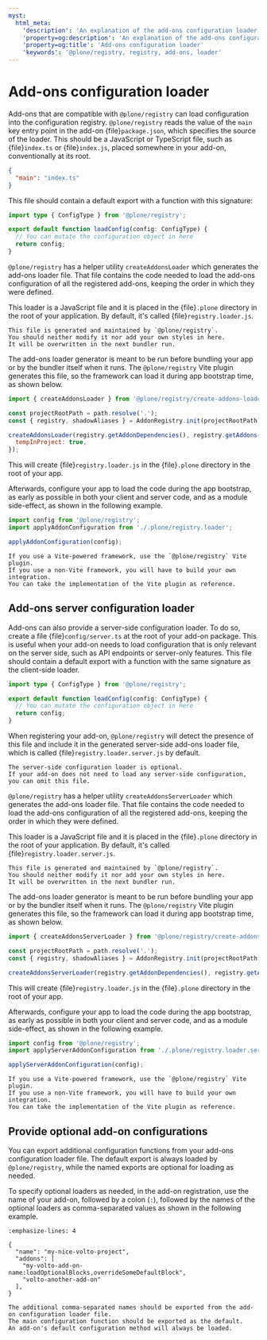 ```yaml
---
myst:
  html_meta:
    'description': 'An explanation of the add-ons configuration loader in @plone/registry'
    'property=og:description': 'An explanation of the add-ons configuration loader in @plone/registry'
    'property=og:title': 'Add-ons configuration loader'
    'keywords': '@plone/registry, registry, add-ons, loader'
---
```


# Add-ons configuration loader

Add-ons that are compatible with `@plone/registry` can load configuration into the configuration registry.
`@plone/registry` reads the value of the `main` key entry point in the add-on {file}`package.json`, which specifies the source of the loader.
This should be a JavaScript or TypeScript file, such as {file}`index.ts` or {file}`index.js`, placed somewhere in your add-on, conventionally at its root.

```json
{
  "main": "index.ts"
}
```

This file should contain a default export with a function with this signature:

```ts
import type { ConfigType } from '@plone/registry';

export default function loadConfig(config: ConfigType) {
  // You can mutate the configuration object in here
  return config;
}
```

`@plone/registry` has a helper utility `createAddonsLoader` which generates the add-ons loader file.
That file contains the code needed to load the add-ons configuration of all the registered add-ons, keeping the order in which they were defined.

This loader is a JavaScript file and it is placed in the {file}`.plone` directory in the root of your application.
By default, it's called {file}`registry.loader.js`.

```{important}
This file is generated and maintained by `@plone/registry`.
You should neither modify it nor add your own styles in here.
It will be overwritten in the next bundler run.
```

The add-ons loader generator is meant to be run before bundling your app or by the bundler itself when it runs.
The `@plone/registry` Vite plugin generates this file, so the framework can load it during app bootstrap time, as shown below.

```js
import { createAddonsLoader } from '@plone/registry/create-addons-loader';

const projectRootPath = path.resolve('.');
const { registry, shadowAliases } = AddonRegistry.init(projectRootPath);

createAddonsLoader(registry.getAddonDependencies(), registry.getAddons(), {
  tempInProject: true,
});
```

This will create {file}`registry.loader.js` in the {file}`.plone` directory in the root of your app.

Afterwards, configure your app to load the code during the app bootstrap, as early as possible in both your client and server code, and as a module side-effect, as shown in the following example.

```js
import config from '@plone/registry';
import applyAddonConfiguration from './.plone/registry.loader';

applyAddonConfiguration(config);
```

```{note}
If you use a Vite-powered framework, use the `@plone/registry` Vite plugin.
If you use a non-Vite framework, you will have to build your own integration.
You can take the implementation of the Vite plugin as reference.
```

## Add-ons server configuration loader

Add-ons can also provide a server-side configuration loader.
To do so, create a file {file}`config/server.ts` at the root of your add-on package.
This is useful when your add-on needs to load configuration that is only relevant on the server side, such as API endpoints or server-only features.
This file should contain a default export with a function with the same signature as the client-side loader.

```ts
import type { ConfigType } from '@plone/registry';

export default function loadConfig(config: ConfigType) {
  // You can mutate the configuration object in here
  return config;
}
```

When registering your add-on, `@plone/registry` will detect the presence of this file and include it in the generated server-side add-ons loader file, which is called {file}`registry.loader.server.js` by default.

```{note}
The server-side configuration loader is optional.
If your add-on does not need to load any server-side configuration, you can omit this file.
```

`@plone/registry` has a helper utility `createAddonsServerLoader` which generates the add-ons loader file.
That file contains the code needed to load the add-ons configuration of all the registered add-ons, keeping the order in which they were defined.

This loader is a JavaScript file and it is placed in the {file}`.plone` directory in the root of your application.
By default, it's called {file}`registry.loader.server.js`.

```{important}
This file is generated and maintained by `@plone/registry`.
You should neither modify it nor add your own styles in here.
It will be overwritten in the next bundler run.
```

The add-ons loader generator is meant to be run before bundling your app or by the bundler itself when it runs.
The `@plone/registry` Vite plugin generates this file, so the framework can load it during app bootstrap time, as shown below.

```js
import { createAddonsServerLoader } from '@plone/registry/create-addons-loader-server';

const projectRootPath = path.resolve('.');
const { registry, shadowAliases } = AddonRegistry.init(projectRootPath);

createAddonsServerLoader(registry.getAddonDependencies(), registry.getAddons());
```

This will create {file}`registry.loader.js` in the {file}`.plone` directory in the root of your app.

Afterwards, configure your app to load the code during the app bootstrap, as early as possible in both your client and server code, and as a module side-effect, as shown in the following example.

```js
import config from '@plone/registry';
import applyServerAddonConfiguration from './.plone/registry.loader.server';

applyServerAddonConfiguration(config);
```

```{note}
If you use a Vite-powered framework, use the `@plone/registry` Vite plugin.
If you use a non-Vite framework, you will have to build your own integration.
You can take the implementation of the Vite plugin as reference.
```

## Provide optional add-on configurations

You can export additional configuration functions from your add-ons configuration loader file.
The default export is always loaded by `@plone/registry`, while the named exports are optional for loading as needed.

To specify optional loaders as needed, in the add-on registration, use the name of your add-on, followed by a colon (`:`), followed by the names of the optional loaders as comma-separated values as shown in the following example.

```{code-block} json
:emphasize-lines: 4

{
  "name": "my-nice-volto-project",
  "addons": [
    "my-volto-add-on-name:loadOptionalBlocks,overrideSomeDefaultBlock",
    "volto-another-add-on"
  ],
}
```

```{note}
The additional comma-separated names should be exported from the add-on configuration loader file.
The main configuration function should be exported as the default.
An add-on's default configuration method will always be loaded.
```
